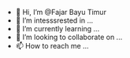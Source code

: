 - 👋 Hi, I’m @Fajar Bayu Timur
- 👀 I’m intesssrested in ...
- 🌱 I’m currently learning ...
- 💞️ I’m looking to collaborate on ...
- 📫 How to reach me ...

<!---
FajarTI/FajarTI is a ✨ special ✨ repository because its `README.md` (this file) appears on your GitHub profile.
You can click the Preview link to take a look at your changes.
--->
